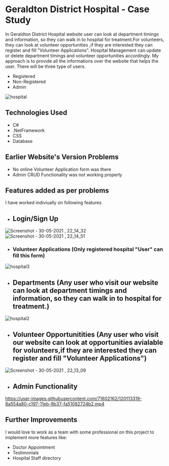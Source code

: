 # Geraldton District Hospital - Case Study 
In Geraldton District Hospital website user can look at department timings and information, so they can walk in to hospital for treatment.For volunteers, they can look at volunteer opportunities ,if they are interested they can register and fill "Volunteer Applications". Hospital Management can update or delete department timings and volunteer opportunities accordingly. My approach is to provide all the informations over the website that helps the user. There will be three type of users.
- Registered 
- Non-Registered
- Admin

![hospital](https://user-images.githubusercontent.com/71602162/119547892-4935f280-bdb3-11eb-8e27-15ee768b3f3e.png)

## Technologies Used
- C#
- .NetFramework
- CSS
- Database

## Earlier Website's Version Problems
- No online Volunteer Application form was there 
- Admin CRUD Functionality was not working properly

## Features added as per problems
I have worked indiviually on following features

- ## Login/Sign Up 

![Screenshot - 30-05-2021 , 22_14_32](https://user-images.githubusercontent.com/71602162/120112700-7c51fa80-c194-11eb-89bc-425f2e450406.png)
![Screenshot - 30-05-2021 , 22_14_51](https://user-images.githubusercontent.com/71602162/120112701-7d832780-c194-11eb-80ac-174fd02f9282.png)

- ### Volunteer Applications (Only registered hospital "User" can fill this form)
 
![hospital3](https://user-images.githubusercontent.com/71602162/119547909-4cc97980-bdb3-11eb-9caf-5702f5be3b18.png)

- ## Departments (Any user who visit our website can look at department timings and information, so they can walk in to hospital for treatment.)

 ![hospital2](https://user-images.githubusercontent.com/71602162/119547905-4c30e300-bdb3-11eb-9e99-78ce64ffbef9.png)
 
- ## Volunteer Opportunitities (Any user who visit our website can look at opportunities avialable for volunteers,if they are interested they can register and fill "Volunteer Applications")

![Screenshot - 30-05-2021 , 22_13_09](https://user-images.githubusercontent.com/71602162/120112638-47de3e80-c194-11eb-9d9a-8e1a6e308e41.png)

- ## Admin Functionality 

https://user-images.githubusercontent.com/71602162/120113319-8a554a80-c197-11eb-9b37-fa51082724b2.mp4

## Further Improvements

I would love to work as a team with some professional on this project to implement more features like:
- Doctor Appointment
- Testimonials
- Hospital Staff directory 
